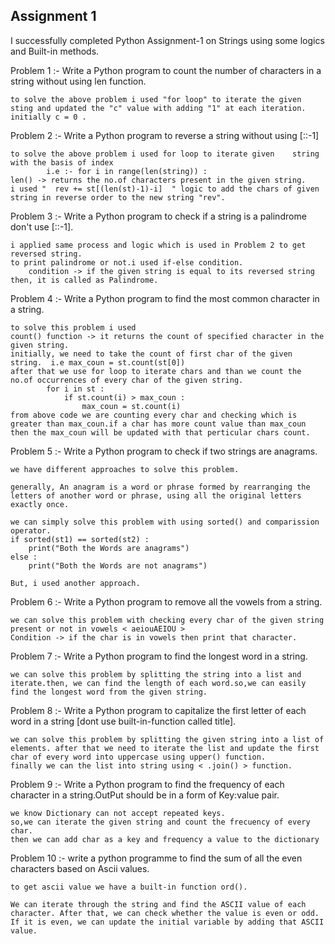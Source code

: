 ## Assignment 1

I successfully completed Python Assignment-1 on Strings using some logics and Built-in methods.

Problem 1 :- Write a Python program to count the number of characters in a string without using len function.

    to solve the above problem i used "for loop" to iterate the given sting and updated the "c" value with adding "1" at each iteration. initially c = 0 .

Problem 2 :- Write a Python program to reverse a string without using [::-1]

    to solve the above problem i used for loop to iterate given    string with the basis of index
            i.e :- for i in range(len(string)) :
    len() -> returns the no.of characters present in the given string.
    i used "  rev += st[(len(st)-1)-i]  " logic to add the chars of given string in reverse order to the new string "rev".

Problem 3 :- Write a Python program to check if a string is a palindrome don't use [::-1].
    
    i applied same process and logic which is used in Problem 2 to get reversed string.
    to print palindrome or not.i used if-else condition.
        condition -> if the given string is equal to its reversed string then, it is called as Palindrome.

Problem 4 :- Write a Python program to find the most common character in a string.

    to solve this problem i used 
    count() function -> it returns the count of specified character in the given string.
    initially, we need to take the count of first char of the given string.  i.e max_coun = st.count(st[0])
    after that we use for loop to iterate chars and than we count the no.of occurrences of every char of the given string.
            for i in st :
                if st.count(i) > max_coun :
                    max_coun = st.count(i)
    from above code we are counting every char and checking which is greater than max_coun.if a char has more count value than max_coun then the max_coun will be updated with that perticular chars count.

Problem 5 :- Write a Python program to check if two strings are anagrams.

    we have different approaches to solve this problem.

    generally, An anagram is a word or phrase formed by rearranging the letters of another word or phrase, using all the original letters exactly once.

    we can simply solve this problem with using sorted() and comparission operator.
    if sorted(st1) == sorted(st2) :
        print("Both the Words are anagrams")
    else :
        print("Both the Words are not anagrams")
    
    But, i used another approach.

Problem 6 :- Write a Python program to remove all the vowels from a string.

    we can solve this problem with checking every char of the given string present or not in vowels < aeiouAEIOU >
    Condition -> if the char is in vowels then print that character.

Problem 7 :- Write a Python program to find the longest word in a string.

    we can solve this problem by splitting the string into a list and iterate.then, we can find the length of each word.so,we can easily find the longest word from the given string.

Problem 8 :- Write a Python program to capitalize the first letter of each word in a string [dont use built-in-function called title].

    we can solve this problem by splitting the given string into a list of elements. after that we need to iterate the list and update the first char of every word into uppercase using upper() function.
    finally we can the list into string using < .join() > function.

Problem 9 :- Write a Python program to find the frequency of each character in a string.OutPut should be in a form of Key:value pair.

    we know Dictionary can not accept repeated keys.
    so,we can iterate the given string and count the frecuency of every char.
    then we can add char as a key and frequency a value to the dictionary

Problem 10 :- write a python programme to find the sum of all the even characters based on Ascii values.

    to get ascii value we have a built-in function ord().

    We can iterate through the string and find the ASCII value of each character. After that, we can check whether the value is even or odd. If it is even, we can update the initial variable by adding that ASCII value.
